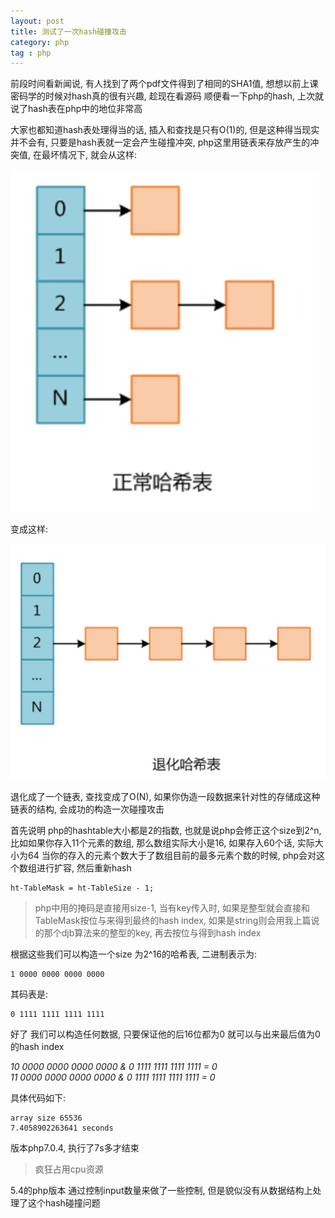 ```yaml
---
layout: post
title: 测试了一次hash碰撞攻击
category: php
tag : php
---
```


前段时间看新闻说, 有人找到了两个pdf文件得到了相同的SHA1值, 想想以前上课密码学的时候对hash真的很有兴趣, 趁现在看源码 顺便看一下php的hash, 上次就说了hash表在php中的地位非常高  

大家也都知道hash表处理得当的话, 插入和查找是只有O(1)的, 但是这种得当现实并不会有, 只要是hash表就一定会产生碰撞冲突, php这里用链表来存放产生的冲突值, 在最坏情况下, 就会从这样:  

<img src="/img/in-post/hash.png">

变成这样:  

<img src="/img/in-post/hash1.png">  

退化成了一个链表, 查找变成了O(N), 如果你伪造一段数据来针对性的存储成这种链表的结构, 会成功的构造一次碰撞攻击  

首先说明 php的hashtable大小都是2的指数, 也就是说php会修正这个size到2^n, 比如如果你存入11个元素的数组, 那么数组实际大小是16, 如果存入60个话, 实际大小为64 当你的存入的元素个数大于了数组目前的最多元素个数的时候, php会对这个数组进行扩容, 然后重新hash  

```
ht-TableMask = ht-TableSize - 1;
```
>php中用的掩码是直接用size-1, 当有key传入时, 如果是整型就会直接和TableMask按位与来得到最终的hash index, 如果是string则会用我上篇说的那个djb算法来的整型的key, 再去按位与得到hash index

根据这些我们可以构造一个size 为2^16的哈希表, 二进制表示为:  
```
1 0000 0000 0000 0000
```
其码表是:  
```
0 1111 1111 1111 1111  
```

好了 我们可以构造任何数据, 只要保证他的后16位都为0 就可以与出来最后值为0的hash index  

*10 0000 0000 0000 0000 & 0 1111 1111 1111 1111 = 0*  
*11 0000 0000 0000 0000 & 0 1111 1111 1111 1111 = 0*  

具体代码如下:  
<src img="/img/in-post/hash2.png">  

```
array size 65536
7.4058902263641 seconds
```
版本php7.0.4, 执行了7s多才结束  

<src img="/img/in-post/hash3.png">  

>疯狂占用cpu资源  

5.4的php版本 通过控制input数量来做了一些控制, 但是貌似没有从数据结构上处理了这个hash碰撞问题


